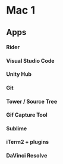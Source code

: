 


# Mac 1

## Apps

#### Rider
#### Visual Studio Code

#### Unity Hub
#### Git
#### Tower / Source Tree
#### Gif Capture Tool


#### Sublime


#### iTerm2 + plugins


#### DaVinci Resolve
<!--stackedit_data:
eyJoaXN0b3J5IjpbLTU5NzA5OTUzNCwtMTc5OTM1NjUyNF19
-->
